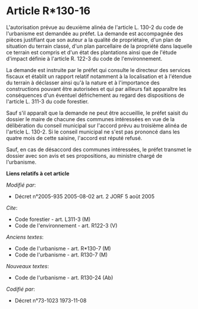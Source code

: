 # Article R*130-16

L'autorisation prévue au deuxième alinéa de l'article L. 130-2 du code de l'urbanisme est demandée au préfet. La demande est
accompagnée des pièces justifiant que son auteur a la qualité de propriétaire, d'un plan de situation du terrain classé, d'un
plan parcellaire de la propriété dans laquelle ce terrain est compris et d'un état des plantations ainsi que de l'étude
d'impact définie à l'article R. 122-3 du code de l'environnement. 

La demande est instruite par le préfet qui consulte le directeur des services fiscaux et établit un rapport relatif notamment
à la localisation et à l'étendue du terrain à déclasser ainsi qu'à la nature et à l'importance des constructions pouvant être
autorisées et qui par ailleurs fait apparaître les conséquences d'un éventuel défrichement au regard des dispositions de
l'article L. 311-3 du code forestier. 

Sauf s'il apparaît que la demande ne peut être accueillie, le préfet saisit du dossier le maire de chacune des communes
intéressées en vue de la délibération du conseil municipal sur l'accord prévu au troisième alinéa de l'article L. 130-2. Si
le conseil municipal ne s'est pas prononcé dans les quatre mois de cette saisine, l'accord est réputé refusé. 

Sauf, en cas de désaccord des communes intéressées, le préfet transmet le dossier avec son avis et ses propositions, au
ministre chargé de l'urbanisme.

**Liens relatifs à cet article**

_Modifié par_:

  - Décret n°2005-935 2005-08-02 art. 2 JORF 5 août 2005

_Cite_:

  - Code forestier - art. L311-3 (M)
  - Code de l'environnement - art. R122-3 (V)

_Anciens textes_:

  - Code de l'urbanisme - art. R*130-7 (M)
  - Code de l'urbanisme - art. R130-7 (M)

_Nouveaux textes_:

  - Code de l'urbanisme - art. R130-24 (Ab)

_Codifié par_:

  - Décret n°73-1023 1973-11-08

